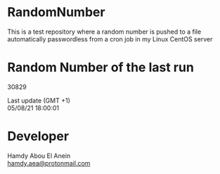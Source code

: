 # RandomNumber    
This is a test repository where a random number is pushed to a file automatically passwordless from a cron job in my Linux CentOS server    
# Random Number of the last run   
30829
      
Last update (GMT +1)    
05/08/21 18:00:01
# Developer    
Hamdy Abou El Anein   
hamdy.aea@protonmail.com
